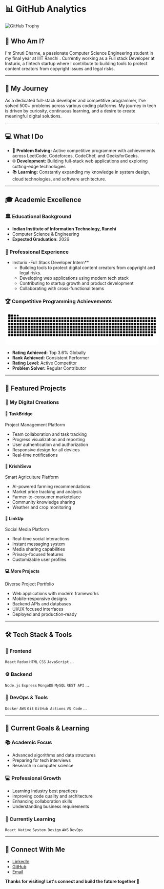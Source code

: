 # 📊 GitHub Analytics

![GitHub Trophy](https://github-profile-trophy.vercel.app/?username=YOUR_USERNAME&margin-w=15&margin-h=15)

## 👋 Who Am I?
I'm Shruti Dharne, a passionate Computer Science Engineering student in my final year at IIIT Ranchi . Currently working as a Full stack Developer at Insturix, a fintech startup where I contribute to building tools to protect content creators from copyright issues and legal risks.

---

## 🚀 My Journey
As a dedicated full-stack developer and competitive programmer, I've solved 500+ problems across various coding platforms. My journey in tech is driven by curiosity, continuous learning, and a desire to create meaningful digital solutions.

---

## 💻 What I Do
- 🧩 **Problem Solving:** Active competitive programmer with achievements across LeetCode, Codeforces, CodeChef, and GeeksforGeeks.
- 🌐 **Development:** Building full-stack web applications and exploring cutting-edge technologies
- 📚 **Learning:** Constantly expanding my knowledge in system design, cloud technologies, and software architecture.

---

## 🎓 Academic Excellence

### 🏛️ Educational Background
- **Indian Institute of Information Technology, Ranchi**
- Computer Science & Engineering
- **Expected Graduation:** 2026

### 💼 Professional Experience
- Insturix -Full Stack Developer Intern**
  - Building tools to protect digital content creators from copyright and legal risks.
  - Developing web applications using modern tech stack
  - Contributing to startup growth and product development
  - Collaborating with cross-functional teams

### 🏆 Competitive Programming Achievements
![Snake animation](https://github.com/Platane/snk/raw/output/github-contribution-grid-snake.svg)

- **Rating Achieved:** Top 3.6% Globally
- **Rank Achieved:** Consistent Performer
- **Rating Level:** Active Competitor
- **Problem Solver:** Regular Contributor

---
## 🚀 Featured Projects

### 🌟 My Digital Creations

#### 🎯 TaskBridge  
Project Management Platform
- Team collaboration and task tracking
- Progress visualization and reporting
- User authentication and authorization
- Responsive design for all devices
- Real-time notifications

#### 🌾 KrishiSeva  
Smart Agriculture Platform
- AI-powered farming recommendations
- Market price tracking and analysis
- Farmer-to-consumer marketplace
- Community knowledge sharing
- Weather and crop monitoring

#### 🔗 LinkUp  
Social Media Platform
- Real-time social interactions
- Instant messaging system
- Media sharing capabilities
- Privacy-focused features
- Customizable user profiles

#### 💻 More Projects
Diverse Project Portfolio
- Web applications with modern frameworks
- Mobile-responsive designs
- Backend APIs and databases
- UI/UX focused interfaces
- Deployed and production-ready

---

## 🛠️ Tech Stack & Tools

### 🎨 Frontend
`React` `Redux` `HTML` `CSS` `JavaScript`  ...

### ⚙️ Backend
`Node.js` `Express` `MongoDB` `MySQL` `REST API` ...

### 🚀 DevOps & Tools
`Docker` `AWS` `Git` `GitHub Actions` `VS Code` ...

---

## 🎯 Current Goals & Learning

### 📚 Academic Focus
- Advanced algorithms and data structures
- Preparing for tech interviews
- Research in computer science

### 💻 Professional Growth
- Learning industry best practices
- Improving code quality and architecture
- Enhancing collaboration skills
- Understanding business requirements

### 🌱 Currently Learning
`React Native` `System Design` `AWS` `DevOps`

---

## 🤝 Connect With Me
- [LinkedIn](https://www.linkedin.com/in/shruti-dharne-86582a241)
- [GitHub](https://github.com/shrutidharne)
- [Email](shrutidharne651@gmail.com)


**Thanks for visiting! Let's connect and build the future together 🚀**
